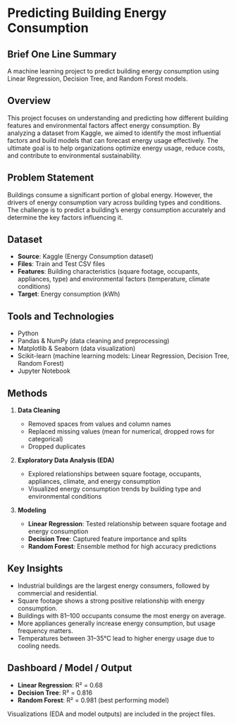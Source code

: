 # Predicting Building Energy Consumption

## Brief One Line Summary
A machine learning project to predict building energy consumption using Linear Regression, Decision Tree, and Random Forest models.

## Overview
This project focuses on understanding and predicting how different building features and environmental factors affect energy consumption. By analyzing a dataset from Kaggle, we aimed to identify the most influential factors and build models that can forecast energy usage effectively. The ultimate goal is to help organizations optimize energy usage, reduce costs, and contribute to environmental sustainability.

## Problem Statement
Buildings consume a significant portion of global energy. However, the drivers of energy consumption vary across building types and conditions. The challenge is to predict a building’s energy consumption accurately and determine the key factors influencing it. 

## Dataset
- **Source**: Kaggle (Energy Consumption dataset)  
- **Files**: Train and Test CSV files  
- **Features**: Building characteristics (square footage, occupants, appliances, type) and environmental factors (temperature, climate conditions)  
- **Target**: Energy consumption (kWh)

## Tools and Technologies
- Python  
- Pandas & NumPy (data cleaning and preprocessing)  
- Matplotlib & Seaborn (data visualization)  
- Scikit-learn (machine learning models: Linear Regression, Decision Tree, Random Forest)  
- Jupyter Notebook  

## Methods
1. **Data Cleaning**  
   - Removed spaces from values and column names  
   - Replaced missing values (mean for numerical, dropped rows for categorical)  
   - Dropped duplicates  

2. **Exploratory Data Analysis (EDA)**  
   - Explored relationships between square footage, occupants, appliances, climate, and energy consumption  
   - Visualized energy consumption trends by building type and environmental conditions  

3. **Modeling**  
   - **Linear Regression**: Tested relationship between square footage and energy consumption  
   - **Decision Tree**: Captured feature importance and splits  
   - **Random Forest**: Ensemble method for high accuracy predictions  

## Key Insights
- Industrial buildings are the largest energy consumers, followed by commercial and residential.  
- Square footage shows a strong positive relationship with energy consumption.  
- Buildings with 81–100 occupants consume the most energy on average.  
- More appliances generally increase energy consumption, but usage frequency matters.  
- Temperatures between 31–35°C lead to higher energy usage due to cooling needs.  

## Dashboard / Model / Output
- **Linear Regression**: R² = 0.68  
- **Decision Tree**: R² = 0.816  
- **Random Forest**: R² = 0.981 (best performing model)  

Visualizations (EDA and model outputs) are included in the project files.  

